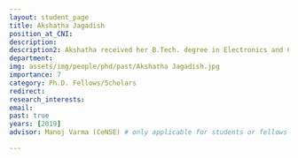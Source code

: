 ```yaml
---
layout: student_page
title: Akshatha Jagadish
position_at_CNI: 
description: 
description2: Akshatha received her B.Tech. degree in Electronics and Communication from PES Institute of Technology, Bangalore in 2015. She worked as Associate Software Engineer for Automotive Functional Safety at Robert Bosch Engineering and Business Solutions, India during 2015-17. She is currently a PhD student in RBCCPS where her current research area is autonomous swarm robots. Her research focusses on modelling and control of the swarm of micro-robots in Low Reynold’s number environment.
department:
img: assets/img/people/phd/past/Akshatha Jagadish.jpg
importance: 7
category: Ph.D. Fellows/Scholars
redirect: 
research_interests: 
email: 
past: true
years: [2019]
advisor: Manoj Varma (CeNSE) # only applicable for students or fellows

---
```

